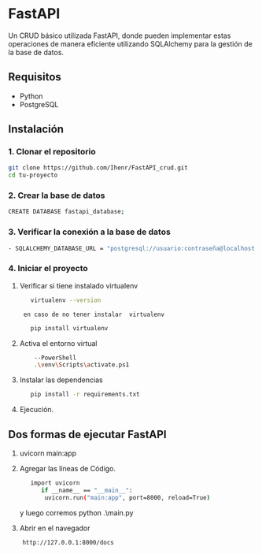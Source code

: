 # FastAPI
Un CRUD básico utilizada FastAPI, donde pueden implementar estas operaciones de manera eficiente utilizando SQLAlchemy para la gestión de la base de datos. 
## Requisitos

- Python 
- PostgreSQL

## Instalación

### 1. Clonar el repositorio

```sh
git clone https://github.com/Ihenr/FastAPI_crud.git
cd tu-proyecto
```
### 2. Crear la base de datos 

```sh
CREATE DATABASE fastapi_database;
```
### 3. Verificar la conexión a la base de datos  

```sh
- SQLALCHEMY_DATABASE_URL = "postgresql://usuario:contraseña@localhost:5432/nombre_db"
```

### 4. Iniciar el proyecto 
1. Verificar si tiene instalado virtualenv
   ```sh
      virtualenv --version
   ```
        en caso de no tener instalar  virtualenv
   ```sh
      pip install virtualenv
   ```
2. Activa el entorno virtual  
   ```sh
       --PowerShell
       .\venv\Scripts\activate.ps1
   ```
4. Instalar las dependencias 
   ```sh
      pip install -r requirements.txt
   ```
5. Ejecución.
   
## Dos formas de ejecutar FastAPI
  1. uvicorn main:app 
  2. Agregar las líneas de Código.
     ```sh
        import uvicorn
           if __name__ == "__main__":
            uvicorn.run("main:app", port=8000, reload=True)
     ```
     y luego corremos python .\main.py
     
6. Abrir en el navegador
  ```sh
      http://127.0.0.1:8000/docs
   ```
    

